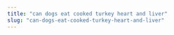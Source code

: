 ```yaml
---
title: "can dogs eat cooked turkey heart and liver"
slug: "can-dogs-eat-cooked-turkey-heart-and-liver"
---
```


